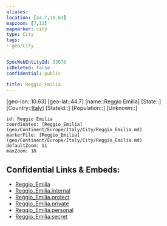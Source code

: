 ```yaml
---
aliases: 
location: [44.7,10.63]
mapzoom: [7,12] 
mapmarker: city 
type: City
tags:
- geo/City


SpocWebEntityId: 33676
isDeleted: false
confidential: public

title: Reggio_Emilia
---
```

[geo-lon::10.63]
[geo-lat::44.7]
[name::Reggio Emilia]
[State::]
[Country::[Italy](geo/Continent/Europe/Italy.md)]
[StateId::]
[Population::]
[Unknown::]


```leaflet
id: Reggio Emilia
coordinates: [Reggio_Emilia](geo/Continent/Europe/Italy/City/Reggio_Emilia.md)
markerFile: [Reggio_Emilia](geo/Continent/Europe/Italy/City/Reggio_Emilia.md)
defaultZoom: 11 
maxZoom: 18
```


## Confidential Links & Embeds: 
- [Reggio_Emilia](../../../../../../_public/geo/Continent/Europe/Italy/City/Reggio_Emilia.md) 
- [Reggio_Emilia.internal](../../../../../../_internal/geo/Continent/Europe/Italy/City/Reggio_Emilia.internal.md) 
- [Reggio_Emilia.protect](../../../../../../_protect/geo/Continent/Europe/Italy/City/Reggio_Emilia.protect.md) 
- [Reggio_Emilia.private](../../../../../../_private/geo/Continent/Europe/Italy/City/Reggio_Emilia.private.md) 
- [Reggio_Emilia.personal](../../../../../../_personal/geo/Continent/Europe/Italy/City/Reggio_Emilia.personal.md) 
- [Reggio_Emilia.secret](../../../../../../_secret/geo/Continent/Europe/Italy/City/Reggio_Emilia.secret.md) 

